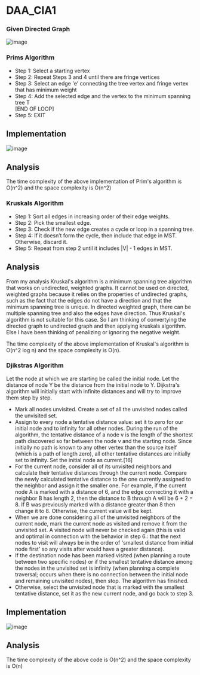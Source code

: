 # DAA_CIA1


### Given Directed Graph

![image](https://user-images.githubusercontent.com/73640313/213088607-75d70d92-a81b-4fb9-9eb6-fb954c756a09.png)


### Prims Algorithm

* Step 1: Select a starting vertex  
* Step 2: Repeat Steps 3 and 4 until there are fringe vertices  
* Step 3: Select an edge 'e' connecting the tree vertex and fringe vertex that has minimum weight  
* Step 4: Add the selected edge and the vertex to the minimum spanning tree T  
[END OF LOOP]  
* Step 5: EXIT  

## Implementation

![image](https://user-images.githubusercontent.com/73640313/213093742-060cf5af-9739-49e1-ada7-12946e9a220d.png)

## Analysis
The time complexity of the above implementation of Prim's algorithm is O(n^2) and the space complexity is O(n^2)





### Kruskals Algorithm

* Step 1: Sort all edges in increasing order of their edge weights.
* Step 2: Pick the smallest edge.
* Step 3: Check if the new edge creates a cycle or loop in a spanning tree.
* Step 4: If it doesn’t form the cycle, then include that edge in MST. Otherwise, discard it.
* Step 5: Repeat from step 2 until it includes |V| - 1 edges in MST.

## Analysis

From my analysis
Kruskal's algorithm is a minimum spanning tree algorithm that works on undirected, weighted graphs. It cannot be used on directed, weighted graphs because it relies on the properties of undirected graphs, such as the fact that the edges do not have a direction and that the minimum spanning tree is unique. In directed weighted graph, there can be multiple spanning tree and also the edges have direction. Thus Kruskal's algorithm is not suitable for this case.
So I am thinking of convertying the directed graph to undirected graph and then applying kruskals algorithm. Else I have been thinking of penalizing or ignoring the negative weight.

The time complexity of the above implementation of Kruskal's algorithm is O(n^2 log n) and the space complexity is O(n).



### Djikstras Algorithm
Let the node at which we are starting be called the initial node. Let the distance of node Y be the distance from the initial node to Y. Dijkstra's algorithm will initially start with infinite distances and will try to improve them step by step.

* Mark all nodes unvisited. Create a set of all the unvisited nodes called the unvisited set.
* Assign to every node a tentative distance value: set it to zero for our initial node and to infinity for all other nodes. During the run of the algorithm, the tentative distance of a node v is the length of the shortest path discovered so far between the node v and the starting node. Since initially no path is known to any other vertex than the source itself (which is a path of length zero), all other tentative distances are initially set to infinity. Set the initial node as current.[16]
* For the current node, consider all of its unvisited neighbors and calculate their tentative distances through the current node. Compare the newly calculated tentative distance to the one currently assigned to the neighbor and assign it the smaller one. For example, if the current node A is marked with a distance of 6, and the edge connecting it with a neighbor B has length 2, then the distance to B through A will be 6 + 2 = 8. If B was previously marked with a distance greater than 8 then change it to 8. Otherwise, the current value will be kept.
* When we are done considering all of the unvisited neighbors of the current node, mark the current node as visited and remove it from the unvisited set. A visited node will never be checked again (this is valid and optimal in connection with the behavior in step 6.: that the next nodes to visit will always be in the order of 'smallest distance from initial node first' so any visits after would have a greater distance).
* If the destination node has been marked visited (when planning a route between two specific nodes) or if the smallest tentative distance among the nodes in the unvisited set is infinity (when planning a complete traversal; occurs when there is no connection between the initial node and remaining unvisited nodes), then stop. The algorithm has finished.
* Otherwise, select the unvisited node that is marked with the smallest tentative distance, set it as the new current node, and go back to step 3.


## Implementation

![image](https://user-images.githubusercontent.com/73640313/213097953-ab2ce751-c7e0-43f8-b9bb-4db9f66e5b2c.png)

## Analysis
The time complexity of the above code is O(n^2) and the space complexity is O(n)





